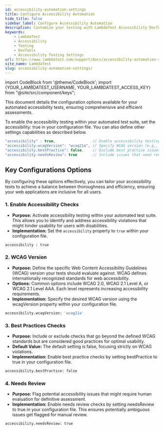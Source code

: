 ```yaml
---
id: accessibility-automation-settings
title: Configure Accessibility Automation
hide_title: false
sidebar_label: Configure Accessibility Automation
description: Customize your testing with LambdaTest Accessibility DevTools' extensive settings, tailored to meet your specific needs and preferences.
keywords:
    - LambdaTest
    - Accessibility
    - Testing
    - DevTools
    - Accessibility Testing Settings
url: https://www.lambdatest.com/support/docs/accessibility-automation-settings/
site_name: LambdaTest
slug: accessibility-automation-settings/
---
```


import CodeBlock from '@theme/CodeBlock';
import {YOUR_LAMBDATEST_USERNAME, YOUR_LAMBDATEST_ACCESS_KEY} from "@site/src/component/keys";

<script type="application/ld+json"
      dangerouslySetInnerHTML={{ __html: JSON.stringify({
       "@context": "https://schema.org",
        "@type": "BreadcrumbList",
        "itemListElement": [{
          "@type": "ListItem",
          "position": 1,
          "name": "Home",
          "item": "https://www.lambdatest.com"
        },{
          "@type": "ListItem",
          "position": 2,
          "name": "Support",
          "item": "https://www.lambdatest.com/support/docs/"
        },{
          "@type": "ListItem",
          "position": 3,
          "name": "Accessibility Testing Settings",
          "item": "https://www.lambdatest.com/support/docs/accessibility-automation-settings/"
        }]
      })
    }}
></script>
This document details the configuration options available for your automated accessibility tests, ensuring comprehensive and efficient assessments.

To enable the accessibility testing within your automated test suite, set the accessibility: true in your configuration file. You can also define other settings capabilities as described below.

```java
"accessibility" : true,                 // Enable accessibility testing
"accessibility.wcagVersion": "wcag21a", // Specify WCAG version (e.g., WCAG 2.1 Level A)
"accessibility.bestPractice": false,    // Exclude best practice issues from results
"accessibility.needsReview": true       // Include issues that need review
```

## Key Configurations Options

By configuring these options effectively, you can tailor your accessibility tests to achieve a balance between thoroughness and efficiency, ensuring your web applications are inclusive for all users.

### 1. Enable Accessibility Checks

- **Purpose:** Activate accessibility testing within your automated test suite. This allows you to identify and address accessibility violations that might hinder usability for users with disabilities.
- **Implementation:** Set the `accessibility` property to `true` within your configuration file.

```bash
accessibility : true
```

### 2. WCAG Version

- **Purpose:** Define the specific Web Content Accessibility Guidelines (WCAG) version your tests should evaluate against. WCAG defines internationally recognized standards for web accessibility.
- **Options:** Common options include WCAG 2.0, WCAG 2.1 Level A, or WCAG 2.1 Level AAA. Each level represents increasing accessibility requirements.
- **Implementation:** Specify the desired WCAG version using the wcagVersion property within your configuration file.

```bash
accessibility.wcagVersion: 'wcag21a'
```

### 3. Best Practices Checks

- **Purpose:** Include or exclude checks that go beyond the defined WCAG standards but are considered good practices for optimal usability.
- **Default Value:** The default setting is false, focusing strictly on WCAG violations.
- **Implementation:** Enable best practice checks by setting bestPractice to true in your configuration file.

```bash
accessibility.bestPractice: false
```

### 4. Needs Review

- **Purpose:** Flag potential accessibility issues that might require human evaluation for definitive assessment.
- **Implementation:** Enable needs review checks by setting needsReview to true in your configuration file. This ensures potentially ambiguous issues get flagged for manual review.

```bash
accessibility.needsReview: true
```